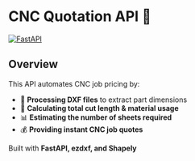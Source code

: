 # CNC Quotation API 🚀
[![FastAPI](https://img.shields.io/badge/FastAPI-Framework-green)](https://fastapi.tiangolo.com/)

## Overview
This API automates CNC job pricing by:
- 📂 **Processing DXF files** to extract part dimensions
- 📏 **Calculating total cut length & material usage**
- 📊 **Estimating the number of sheets required**
- 💰 **Providing instant CNC job quotes**

Built with **FastAPI, ezdxf, and Shapely** 



